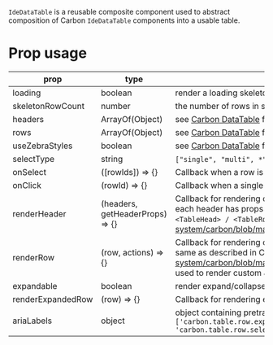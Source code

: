 `IdeDataTable` is a reusable composite component used to abstract composition of
Carbon `IdeDataTable` components into a usable table.

# Prop usage

| prop              | type                            | usage                                                                                                                                                                                                                                                                                                                                                                                                                                                                                                                                                                                                   |
| ----------------- | ------------------------------- | ------------------------------------------------------------------------------------------------------------------------------------------------------------------------------------------------------------------------------------------------------------------------------------------------------------------------------------------------------------------------------------------------------------------------------------------------------------------------------------------------------------------------------------------------------------------------------------------------------- |
| loading           | boolean                         | render a loading skeleton                                                                                                                                                                                                                                                                                                                                                                                                                                                                                                                                                                               |
| skeletonRowCount  | number                          | the number of rows in skeleton table                                                                                                                                                                                                                                                                                                                                                                                                                                                                                                                                                                    |
| headers           | ArrayOf(Object)                 | see [Carbon DataTable](https://www.carbondesignsystem.com/components/data-table/code/) for usage                                                                                                                                                                                                                                                                                                                                                                                                                                                                                                        |
| rows              | ArrayOf(Object)                 | see [Carbon DataTable](https://www.carbondesignsystem.com/components/data-table/code/) for usage                                                                                                                                                                                                                                                                                                                                                                                                                                                                                                        |
| useZebraStyles    | boolean                         | see [Carbon DataTable](https://www.carbondesignsystem.com/components/data-table/code/) for usage                                                                                                                                                                                                                                                                                                                                                                                                                                                                                                        |
| selectType        | string                          | `["single", "multi", *"none"*]` - selection type on the table. Table will render a select/radio button for each row.                                                                                                                                                                                                                                                                                                                                                                                                                                                                                    |
| onSelect          | ([rowIds]) => {}                | Callback when a row is selected                                                                                                                                                                                                                                                                                                                                                                                                                                                                                                                                                                         |
| onClick           | (rowId) => {}                   | Callback when a single row is clicked. Disabled if table has a selection property other than `"none"`                                                                                                                                                                                                                                                                                                                                                                                                                                                                                                   |
| renderHeader      | (headers, getHeaderProps) => {} | Callback for rendering custom header cells. Will render result inside a Carbon `<TableRow>` (inside `<TableHead>`) - should return an array of Carbon `<TableHeader>` elements, where each header has props spread from `{...getHeaderProps({header})}`. Header object structure is the same as described in Carbon `IdeDataTable` documentation for the `<TableHead> / <TableRow>` in the (Render Prop function)[https://github.com/carbon-design-system/carbon/blob/master/packages/react/src/components/IdeDataTable/README.md#render-prop-function] (map over `headers`)                            |
| renderRow         | (row, actions) => {}            | Callback for rendering custom cells for a row. Will render result inside a Carbon `TableRow` - should return an array of Carbon `<TableCell>` elements. Row object structure is the same as described in Carbon `IdeDataTable` documentation for the `<TableBody>` in the (Render Prop function)[https://github.com/carbon-design-system/carbon/blob/master/packages/react/src/components/IdeDataTable/README.md#render-prop-function] (map over `row.cells` to render each individual cell). This can be used to render custom JSX in the cells, rather than the value originally supplied in the row. |
| expandable        | boolean                         | render expand/collapse controls. Note - use the `disabled` property on a row to signify that the row is not expandable                                                                                                                                                                                                                                                                                                                                                                                                                                                                                  |
| renderExpandedRow | (row) => {}                     | Callback for rendering expanded row content. Will render directly into a Carbon `TableExpandedRow` so can return JSX fragment or an array of items to be rendered.                                                                                                                                                                                                                                                                                                                                                                                                                                      |
| ariaLabels        | object                          | object containing pretranslated strings for Carbon to use to replace aria labels. Current keys required are: `['carbon.table.row.expand','carbon.table.row.collapse','carbon.table.all.expand','carbon.table.all.collapse','carbon.table.all.select','carbon.table.all.unselect', 'carbon.table.row.select','carbon.table.row.unselect']`                                                                                                                                                                                                                                                               |
